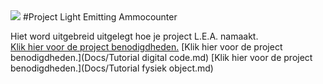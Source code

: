 <img src="http://studenthome.hku.nl/~jesse.vanvliet/Files/IfThisThenThat/Header.png">
#Project Light Emitting Ammocounter

Hiet word uitgebreid uitgelegt hoe je project L.E.A. namaakt.  
[Klik hier voor de project benodigdheden.](Docs/Benodigdheden.md)
[Klik hier voor de project benodigdheden.](Docs/Tutorial digital code.md)
[Klik hier voor de project benodigdheden.](Docs/Tutorial fysiek object.md)
